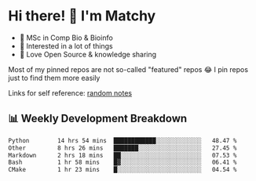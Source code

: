 # Hi there! 👋 I'm Matchy

- 🧬 MSc in Comp Bio & Bioinfo
- 🎈 Interested in a lot of things
- 💜 Love Open Source & knowledge sharing

Most of my pinned repos are not so-called "featured" repos 😂 I pin repos just to find them more easily

Links for self reference: [random notes](https://mathcy233.github.io/random-notes)

## 📊 Weekly Development Breakdown

<!--START_SECTION:waka-->

```txt
Python        14 hrs 54 mins  ████████████░░░░░░░░░░░░░   48.47 %
Other         8 hrs 26 mins   ███████░░░░░░░░░░░░░░░░░░   27.45 %
Markdown      2 hrs 18 mins   ██░░░░░░░░░░░░░░░░░░░░░░░   07.53 %
Bash          1 hr 58 mins    █▓░░░░░░░░░░░░░░░░░░░░░░░   06.41 %
CMake         1 hr 23 mins    █░░░░░░░░░░░░░░░░░░░░░░░░   04.54 %
```

<!--END_SECTION:waka-->
